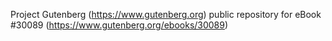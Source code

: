 Project Gutenberg (https://www.gutenberg.org) public repository for
eBook #30089 (https://www.gutenberg.org/ebooks/30089)
